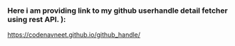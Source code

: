 ### Here i am providing link to my github userhandle detail fetcher using rest API. ):
 
 https://codenavneet.github.io/github_handle/
